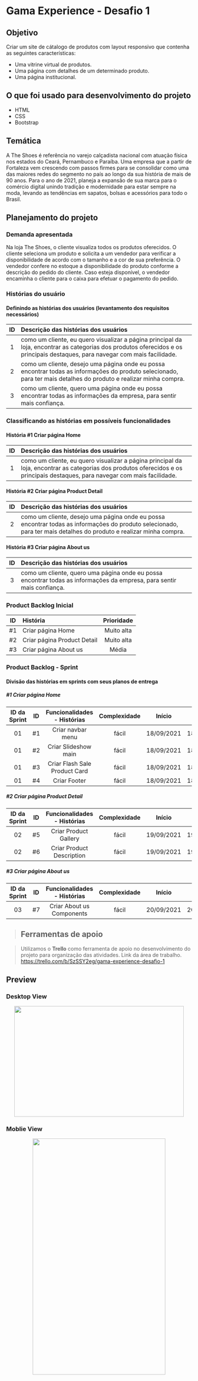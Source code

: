 # Gama Experience - Desafio 1

## Objetivo

Criar um site de cátalogo de produtos com layout responsivo que contenha as seguintes características:

- Uma vitrine virtual de produtos.
- Uma página com detalhes de um determinado produto.
- Uma página institucional.

## O que foi usado para desenvolvimento do projeto

- HTML
- CSS
- Bootstrap

## Temática

A The Shoes é referência no varejo calçadista nacional com atuação física nos estados do Ceará, Pernambuco e Paraíba. Uma empresa que a partir de Fortaleza vem crescendo com passos firmes para se consolidar como uma das maiores redes do segmento no país ao longo da sua história de mais de 90 anos. Para o ano de 2021, planeja a expansão de sua marca para o comércio digital unindo tradição e modernidade para estar sempre na moda, levando as tendências em sapatos, bolsas e acessórios para todo o Brasil.

## Planejamento do projeto

### Demanda apresentada

Na loja The Shoes, o cliente visualiza todos os produtos oferecidos. O cliente seleciona um produto e solicita a um vendedor para verificar a disponibilidade de acordo com o tamanho e a cor de sua preferência. O vendedor confere no estoque a disponibilidade do produto conforme a descrição do pedido do cliente. Caso esteja disponível, o vendedor encaminha o cliente para o caixa para efetuar o pagamento do pedido.

### Histórias do usuário

#### Definindo as histórias dos usuários (levantamento dos requisitos necessários)

ID | Descrição das histórias dos usuários
:---:| :-----------------------------------
1  | como um cliente, eu quero visualizar a página principal da loja, encontrar as categorias dos produtos oferecidos e os principais destaques, para navegar com mais facilidade.
2  | como um cliente, desejo uma página onde eu possa encontrar todas as informações do produto selecionado, para ter mais detalhes do produto e realizar minha compra.
3  | como um cliente, quero uma página onde eu possa encontrar todas as informações da empresa, para sentir mais confiança.

### Classificando as histórias em possíveis funcionalidades

#### História \#1 Criar página Home

ID | Descrição das histórias dos usuários
:---:| :-----------------------------------
1  | como um cliente, eu quero visualizar a página principal da loja, encontrar as categorias dos produtos oferecidos e os principais destaques, para navegar com mais facilidade.

#### História \#2 Criar página Product Detail

ID | Descrição das histórias dos usuários
:---:| :-----------------------------------
2  | como um cliente, desejo uma página onde eu possa encontrar todas as informações do produto selecionado, para ter mais detalhes do produto e realizar minha compra.

#### História \#3 Criar página About us

ID | Descrição das histórias dos usuários
:---:| :-----------------------------------
3  | como um cliente, quero uma página onde eu possa encontrar todas as informações da empresa, para sentir mais confiança.

### Product Backlog Inicial

ID | História | Prioridade
:---:| :---------| :----------:
\#1 | Criar página Home | Muito alta
\#2 | Criar página Product Detail | Muito alta
\#3 | Criar página About us | Média

### Product Backlog - Sprint

#### Divisão das histórias em sprints com seus planos de entrega

##### \#1 Criar página Home

|ID da Sprint | ID | Funcionalidades - Histórias | Complexidade | Início | Fim |
|:-----------:| :---:| :----------------------:  | :----------: | :----: |:----:|
| 01         | #1 | Criar navbar menu           | fácil        | 18/09/2021 | 18/09/2021 |
| 01         | #2 | Criar Slideshow main        | fácil        | 18/09/2021 | 18/09/2021 |
| 01         | #3 | Criar Flash Sale Product Card | fácil      | 18/09/2021 | 18/09/2021 |
| 01         | #4 | Criar Footer                | fácil        | 18/09/2021 | 18/09/2021 |

##### \#2 Criar página Product Detail

|ID da Sprint | ID | Funcionalidades - Histórias | Complexidade | Início | Fim |
|:----------:| :---: | :----------------------: | :----------: | :-----: | :-----: |
|  02         | #5 | Criar Product Gallery       | fácil        | 19/09/2021 | 19/09/2021 |
|  02         | #6 | Criar Product Description   | fácil        | 19/09/2021 | 19/09/2021 |

##### \#3 Criar página About us

|ID da Sprint | ID | Funcionalidades - Histórias | Complexidade | Início | Fim |
|:-----------:| :---: | :----------------------: | :----------: | :-----: | :-----: |
| 03          | #7 | Criar About us Components   | fácil        | 20/09/2021 | 20/09/2021 |

> ## Ferramentas de apoio

> Utilizamos o **Trello** como ferramenta de apoio no desenvolvimento do projeto para organização das atividades. Link da área de trabalho.
> <https://trello.com/b/SzSSY2eg/gama-experience-desafio-1>

## Preview

### Desktop View

<p align="center">
    <img width="460" height="300" src="./images/preview_page.gif">
</p>

### Moblie View

<p align="center">
    <img width="360" height="640" src="./images/mobile_preview.gif">
</p>